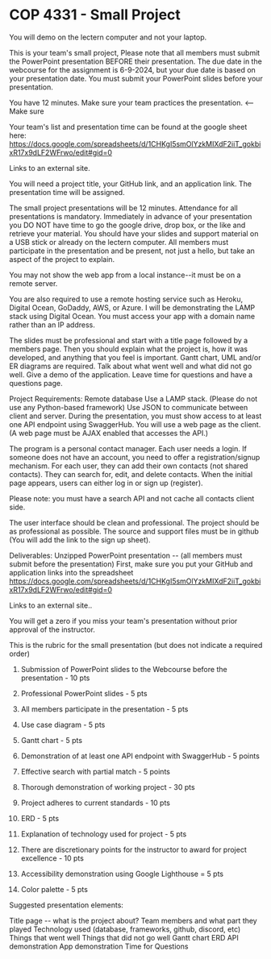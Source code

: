 # COP 4331 - Small Project

You will demo on the lectern computer and not your laptop.

This is your team's small project, Please note that all members must submit the PowerPoint presentation BEFORE their presentation. The due date in the webcourse for the assignment is 6-9-2024, but your due date is based on your presentation date. You must submit your PowerPoint slides before your presentation.

You have 12 minutes. Make sure your team practices the presentation. <-- Make sure

Your team's list and presentation time can be found at the google sheet here: https://docs.google.com/spreadsheets/d/1CHKgI5smOlYzkMIXdF2iiT_gokbixR17x9dLF2WFrwo/edit#gid=0

Links to an external site.

You will need a project title, your GitHub link, and an application link. The presentation time will be assigned.

The small project presentations will be 12 minutes. Attendance for all presentations is mandatory. Immediately in advance of your presentation you DO NOT have time to go the google drive, drop box, or the like and retrieve your material. You should have your slides and support material on a USB stick or already on the lectern  computer. All members must participate in the presentation and be present, not just a hello, but take an aspect of the project to explain.

You may not show the web app from a local instance--it must be on a remote server.

You are also required to use a remote hosting service such as Heroku, Digital Ocean, GoDaddy, AWS, or Azure. I will be demonstrating the LAMP stack using Digital Ocean. You must access your app with a domain name rather than an IP address.

The slides must be professional and start with a title page followed by a members page. Then you should explain what the project is, how it was developed, and anything that you feel is important. Gantt chart, UML and/or ER diagrams are required. Talk about what went well and what did not go well. Give a demo of the application. Leave time for questions and have a questions page.

Project Requirements:
Remote database
Use a LAMP stack. (Please do not use any Python-based framework)
Use JSON to communicate between client and server. During the presentation, you must show access to at least one API endpoint using SwaggerHub.
You will use a web page as the client. (A web page must be AJAX enabled that accesses the API.)

The program is a personal contact manager. Each user needs a login. If someone does not have an account, you need to offer a registration/signup mechanism. For each user, they can add their own contacts (not shared contacts). They can search for, edit, and delete contacts. When the initial page appears, users can either log in or sign up (register).

Please note: you must have a search API and not cache all contacts client side.

The user interface should be clean and professional. The project should be as professional as possible. The source and support files must be in github (You will add the link to the sign up sheet).

Deliverables:
Unzipped PowerPoint presentation -- (all members must submit before the presentation) First, make sure you put your GitHub and application links into the spreadsheet https://docs.google.com/spreadsheets/d/1CHKgI5smOlYzkMIXdF2iiT_gokbixR17x9dLF2WFrwo/edit#gid=0

Links to an external site..

 

You will get a zero if you miss your team's presentation without prior approval of the instructor.

This is the rubric for the small presentation (but does not indicate a required order)

1. Submission of PowerPoint slides to the Webcourse before the presentation - 10 pts

2. Professional PowerPoint slides - 5 pts

3. All members participate in the presentation - 5 pts

4. Use case diagram - 5 pts

5. Gantt chart - 5 pts

6. Demonstration of at least one API endpoint with SwaggerHub - 5 points

7. Effective search with partial match - 5 points

8. Thorough demonstration of working project - 30 pts

9. Project adheres to current standards - 10 pts

10. ERD - 5 pts

11. Explanation of technology used for project - 5 pts

12. There are discretionary points for the instructor to award for project excellence - 10 pts

13. Accessibility demonstration using Google Lighthouse = 5 pts

14. Color palette - 5 pts

Suggested presentation elements:

Title page -- what is the project about?
Team members and what part they played
Technology used (database, frameworks, github, discord, etc)
Things that went well
Things that did not go well
Gantt chart
ERD
API demonstration
App demonstration
Time for Questions

